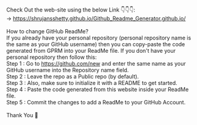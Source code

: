 Check Out the web-site using the below Link 👇👇👇: <br>
-> https://shrujansshetty.github.io/Github_Readme_Generator.github.io/
<br><br>
How to change GitHub ReadMe?<br>
If you already have your personal repository (personal repository name is the same as your GitHub username) then you can copy-paste the code generated from GPRM into your ReadMe file. If you don't have your personal repository then follow this:<br>
Step 1 : Go to https://github.com/new and enter the same name as your GitHub username into the Repository name field.<br>
Step 2 : Leave the repo as a Public repo (by default).<br>
Step 3 : Also, make sure to initialize it with a README to get started.<br>
Step 4 : Paste the code generated from this website inside your ReadMe file.<br>
Step 5 : Commit the changes to add a ReadMe to your GitHub Account.<br><br>
Thank You 🙏
